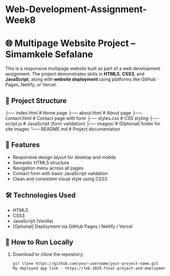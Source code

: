 # Web-Development-Assignment-Week8

# 🌐 Multipage Website Project – Simamkele Sefalane

This is a responsive multipage website built as part of a web development assignment. The project demonstrates skills in **HTML5**, **CSS3**, and **JavaScript**, along with **website deployment** using platforms like GitHub Pages, Netlify, or Vercel.

## 📁 Project Structure

├── index.html # Home page
├── about.html # About page
├── contact.html # Contact page with form
├── styles.css # CSS styling
├── script.js # JavaScript (form validation)
├── images/ # (Optional) folder for site images
└── README.md # Project documentation


## 🚀 Features

- Responsive design layout for desktop and mobile
- Semantic HTML5 structure
- Navigation menu across all pages
- Contact form with basic JavaScript validation
- Clean and consistent visual style using CSS3

## 🛠️ Technologies Used

- HTML5
- CSS3
- JavaScript (Vanilla)
- [Optional] Deployment via GitHub Pages / Netlify / Vercel

## 🧪 How to Run Locally

1. Download or clone the repository:
   ```bash
   git clone https://github.com/your-username/your-project-name.git
   My deployed app link - https://feb-2025-final-project-and-deployment-simamkele-sefalane.vercel.app/
